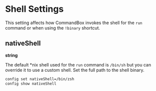 # Shell Settings

This setting affects how CommandBox invokes the shell for the `run` command or when using the `!binary` shortcut.

## nativeShell
**string**

The default *nix shell used for the `run` command is `/bin/sh` but you can override it to use a custom shell.  Set the full path to the shell binary.
```bash
config set nativeShell=/bin/zsh
config show nativeShell
```